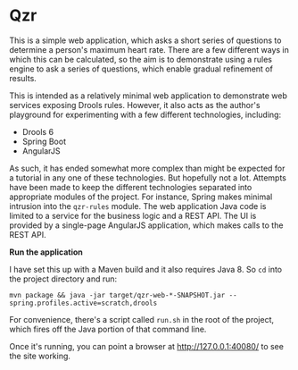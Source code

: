 Qzr
===

This is a simple web application, which asks a short series of questions to determine a person's maximum heart rate. There are a few different ways in which this can be calculated, so the aim is to demonstrate using a rules engine to ask a series of questions, which enable gradual refinement of results.

This is intended as a relatively minimal web application to demonstrate web services exposing Drools rules. However, it also acts as the author's playground for experimenting with a few different technologies, including:

  * Drools 6
  * Spring Boot
  * AngularJS

As such, it has ended somewhat more complex than might be expected for a tutorial in any one of these technologies. But hopefully not a lot. Attempts have been made to keep the different technologies separated into appropriate modules of the project. For instance, Spring makes minimal intrusion into the `qzr-rules` module. The web application Java code is limited to a service for the business logic and a REST API. The UI is provided by a single-page AngularJS application, which makes calls to the REST API.

**Run the application**

I have set this up with a Maven build and it also requires Java 8. So `cd` into the project directory and run:

    mvn package && java -jar target/qzr-web-*-SNAPSHOT.jar --spring.profiles.active=scratch,drools

For convenience, there's a script called `run.sh` in the root of the project, which fires off the Java portion of that command line.

Once it's running, you can point a browser at http://127.0.0.1:40080/ to see the site working.

